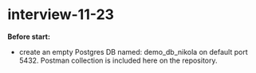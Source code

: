 # interview-11-23

**Before start:**
  - create an empty Postgres DB named: demo_db_nikola on default port 5432.
Postman collection is included here on the repository.